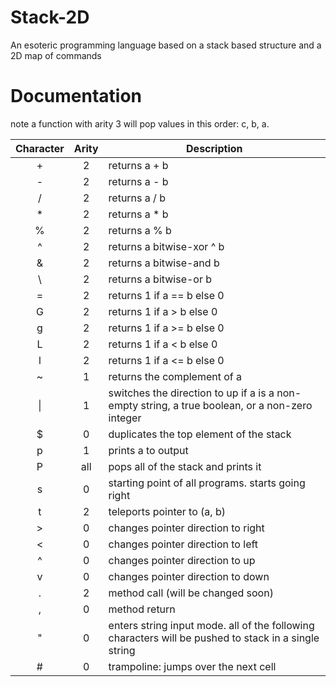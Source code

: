 # Stack-2D
An esoteric programming language based on a stack based structure and a 2D map of commands

# Documentation

note a function with arity 3 will pop values in this order: c, b, a.

Character |  Arity | Description
:--------:|:------:|------------
+         |  2     | returns a + b
-         |  2     | returns a - b
/         |  2     | returns a / b
*         |  2     | returns a * b
%         |  2     | returns a % b
^         |  2     | returns a bitwise-xor ^ b
&         |  2     | returns a bitwise-and b
\\        |  2     | returns a bitwise-or b
=         |  2     | returns 1 if a == b else 0
G         |  2     | returns 1 if a > b else 0
g         |  2     | returns 1 if a >= b else 0
L         |  2     | returns 1 if a < b else 0
l         |  2     | returns 1 if a <= b else 0
~         |  1     | returns the complement of a
\|        |  1     | switches the direction to up if a is a non-empty string, a true boolean, or a non-zero integer
$         |  0     | duplicates the top element of the stack
p         |  1     | prints a to output
P         | all    | pops all of the stack and prints it
s         |  0     | starting point of all programs. starts going right
t         |  2     | teleports pointer to (a, b)
>         |  0     | changes pointer direction to right
<         |  0     | changes pointer direction to left
^         |  0     | changes pointer direction to up
v         |  0     | changes pointer direction to down
.         |  2     | method call (will be changed soon)
,         |  0     | method return
"         |  0     | enters string input mode. all of the following characters will be pushed to stack in a single string
#         |  0     | trampoline: jumps over the next cell